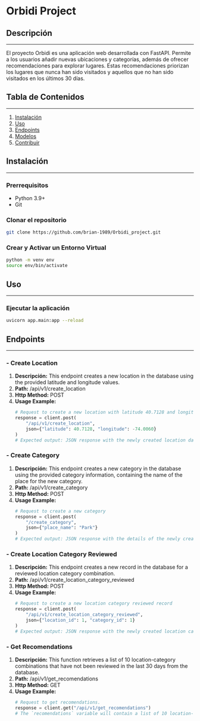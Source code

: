 # **Orbidi Project**

## **Descripción**
---
El proyecto Orbidi es una aplicación web desarrollada con FastAPI. Permite a los usuarios añadir nuevas ubicaciones y categorías, además de ofrecer recomendaciones para explorar lugares. Estas recomendaciones priorizan los lugares que nunca han sido visitados y aquellos que no han sido visitados en los últimos 30 días.

## **Tabla de Contenidos**
---
1. [Instalación](#Instalación)
2. [Uso](#uso)
3. [Endpoints](#endpoints)
4. [Modelos](#modelos)
5. [Contribuir](#contribuir)

## **Instalación**
---

### **Prerrequisitos**
- Python 3.9+
- Git

### Clonar el repositorio
```bash
git clone https://github.com/brian-1989/Orbidi_project.git
```

### **Crear y Activar un Entorno Virtual**
```bash
python -m venv env
source env/bin/activate
```

## **Uso**
---
### **Ejecutar la aplicación**
```bash
uvicorn app.main:app --reload
```

## **Endpoints**
---
### - **Create Location**
1. **Descripción:**
This endpoint creates a new location in the database using the provided latitude and longitude values.
2. **Path:**
/api/v1/create_location
3. **Http Method:**
POST
4. **Usage Example:**
    ```python
    # Request to create a new location with latitude 40.7128 and longitude -74.0060
    response = client.post(
        "/api/v1/create_location",
        json={"latitude": 40.7128, "longitude": -74.0060}
    )
    # Expected output: JSON response with the newly created location data and status code 201.
    ```
### - **Create Category**
1. **Descripción:**
This endpoint creates a new category in the database using the provided category information, containing the name of the place for the new category.
2. **Path:**
/api/v1/create_category
3. **Http Method:**
POST
4. **Usage Example:**
    ```python
    # Request to create a new category
    response = client.post(
        "/create_category",
        json={"place_name": "Park"}
    )
    # Expected output: JSON response with the details of the newly created category and status 201.
    ```

### - **Create Location Category Reviewed**
1. **Descripción:**
This endpoint creates a new record in the database for a reviewed location category combination.
2. **Path:**
/api/v1/create_location_category_reviewed
3. **Http Method:**
POST
4. **Usage Example:**
    ```python
    # Request to create a new location category reviewed record
    response = client.post(
        "/api/v1/create_location_category_reviewed",
        json={"location_id": 1, "category_id": 1}
    )
    # Expected output: JSON response with the newly created location category reviewed record and status 201.
    ```

### - **Get Recomendations**
1. **Descripción:**
This function retrieves a list of 10 location-category combinations that have not been reviewed in the last 30 days from the database.
2. **Path:**
/api/v1/get_recomendations
3. **Http Method:**
GET
4. **Usage Example:**
    ```python
    # Request to get recomendations.
    response = client.get("/api/v1/get_recomendations")
    # The `recomendations` variable will contain a list of 10 location-category combinations that have not been reviewed in the last 30 days and status 200.
    ```
